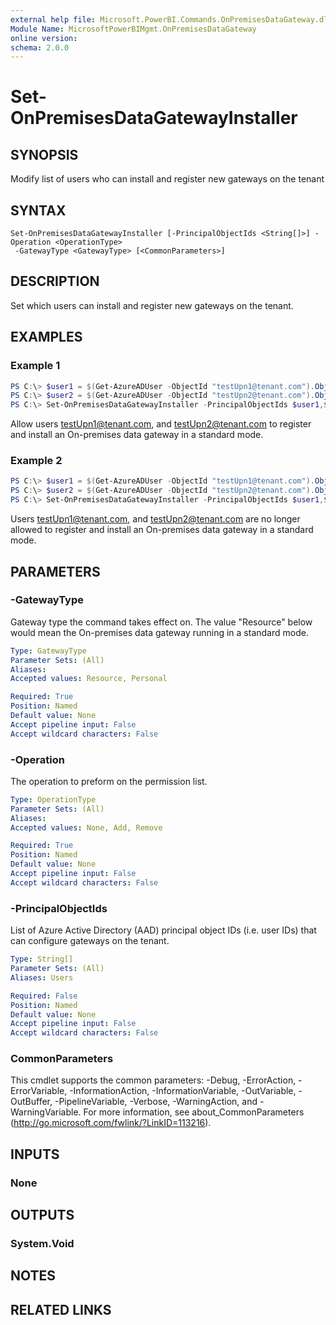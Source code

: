 ```yaml
---
external help file: Microsoft.PowerBI.Commands.OnPremisesDataGateway.dll-Help.xml
Module Name: MicrosoftPowerBIMgmt.OnPremisesDataGateway
online version:
schema: 2.0.0
---
```


# Set-OnPremisesDataGatewayInstaller

## SYNOPSIS
Modify list of users who can install and register new gateways on the tenant

## SYNTAX

```
Set-OnPremisesDataGatewayInstaller [-PrincipalObjectIds <String[]>] -Operation <OperationType>
 -GatewayType <GatewayType> [<CommonParameters>]
```

## DESCRIPTION
Set which users can install and register new gateways on the tenant.

## EXAMPLES

### Example 1
```powershell
PS C:\> $user1 = $(Get-AzureADUser -ObjectId "testUpn1@tenant.com").ObjectId
PS C:\> $user2 = $(Get-AzureADUser -ObjectId "testUpn2@tenant.com").ObjectId
PS C:\> Set-OnPremisesDataGatewayInstaller -PrincipalObjectIds $user1,$user2 -Operation Add -GatewayType Resource
```

Allow users testUpn1@tenant.com, and testUpn2@tenant.com to register and install an On-premises data gateway in a standard mode.

### Example 2
```powershell
PS C:\> $user1 = $(Get-AzureADUser -ObjectId "testUpn1@tenant.com").ObjectId
PS C:\> $user2 = $(Get-AzureADUser -ObjectId "testUpn2@tenant.com").ObjectId
PS C:\> Set-OnPremisesDataGatewayInstaller -PrincipalObjectIds $user1,$user2 -Operation Remove -GatewayType Resource
```

Users testUpn1@tenant.com, and testUpn2@tenant.com are no longer allowed to register and install an On-premises data gateway in a standard mode.

## PARAMETERS

### -GatewayType
Gateway type the command takes effect on. The value "Resource" below would mean the On-premises data gateway running in a standard mode.

```yaml
Type: GatewayType
Parameter Sets: (All)
Aliases:
Accepted values: Resource, Personal

Required: True
Position: Named
Default value: None
Accept pipeline input: False
Accept wildcard characters: False
```

### -Operation
The operation to preform on the permission list.

```yaml
Type: OperationType
Parameter Sets: (All)
Aliases:
Accepted values: None, Add, Remove

Required: True
Position: Named
Default value: None
Accept pipeline input: False
Accept wildcard characters: False
```

### -PrincipalObjectIds
List of Azure Active Directory (AAD) principal object IDs (i.e. user IDs) that can configure gateways on the tenant.

```yaml
Type: String[]
Parameter Sets: (All)
Aliases: Users

Required: False
Position: Named
Default value: None
Accept pipeline input: False
Accept wildcard characters: False
```

### CommonParameters
This cmdlet supports the common parameters: -Debug, -ErrorAction, -ErrorVariable, -InformationAction, -InformationVariable, -OutVariable, -OutBuffer, -PipelineVariable, -Verbose, -WarningAction, and -WarningVariable. For more information, see about_CommonParameters (http://go.microsoft.com/fwlink/?LinkID=113216).

## INPUTS

### None

## OUTPUTS

### System.Void

## NOTES

## RELATED LINKS
